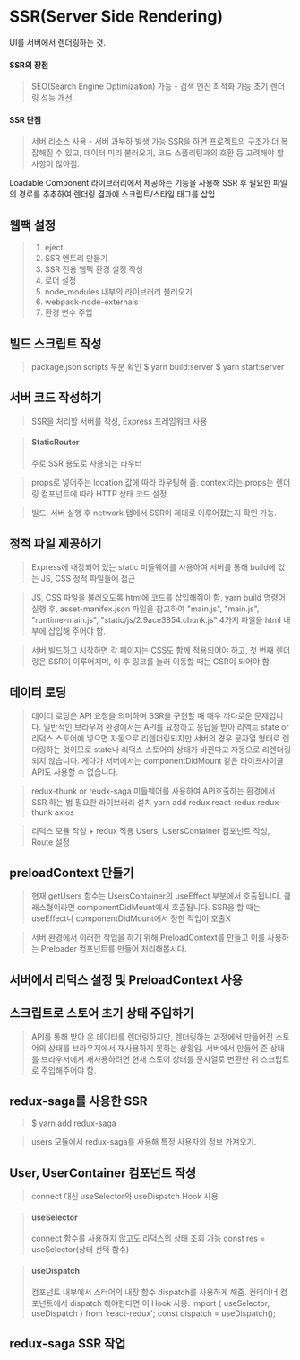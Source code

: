 SSR(Server Side Rendering)
==========================
UI를 서버에서 렌더링하는 것.

#### SSR의 장점
>SEO(Search Engine Optimization) 가능 - 검색 엔진 최적화 가능
>초기 렌더링 성능 개선.

#### SSR 단점
>서버 리소스 사용 - 서버 과부하 발생 가능
>SSR을 하면 프로젝트의 구조가 더 복잡해질 수 있고, 데이터 미리 불러오기, 코드 스플리팅과의 호환 등 고려해야 할 사항이 많아짐.

Loadable Component 라이브러리에서 제공하는 기능을 사용해 SSR 후 
필요한 파일의 경로를 추추하여 렌더링 결과에 스크립트/스타일 태그를 삽입

## 웹팩 설정
> 1. eject
> 2. SSR 엔트리 만들기
> 3. SSR 전용 웹팩 환경 설정 작성
> 4. 로더 설정
> 5. node_modules 내부의 라이브러리 불러오기
> 6. webpack-node-externals
> 7. 환경 변수 주입

## 빌드 스크립트 작성
>package.json scripts 부분 확인
>$ yarn build:server
>$ yarn start:server

## 서버 코드 작성하기
>SSR을 처리할 서버를 작성, Express 프레임워크 사용

>#### StaticRouter
>주로 SSR 용도로 사용되는 라우터

>props로 넣어주는 location 값에 따라 라우팅해 줌.
>context라는 props는 렌더링 컴포넌트에 따라 HTTP 상태 코드 설정.

>빌드, 서버 실행 후 network 탭에서 SSR이 제대로 이루어졌는지 확인 가능.

## 정적 파일 제공하기
>Express에 내장되어 있는 static 미들웨어를 사용하여 서버를 통해 build에 있는 JS, CSS 정적 파일들에 접근 

>JS, CSS 파일을 불러오도록 html에 코드를 삽입해줘야 함.
>yarn build 명령어 실행 후, asset-manifex.json 파일을 참고하여
>"main.js", "main.js", "runtime-main.js", "static/js/2.9ace3854.chunk.js"
>4가지 파일을 html 내부에 삽입해 주어야 함.

>서버 빌드하고 시작하면
>각 페이지는 CSS도 함께 적용되어야 하고, 첫 번째 렌더링은 SSR이 이루어지며,
>이 후 링크를 눌러 이동할 때는 CSR이 되어야 함.

## 데이터 로딩
>데이터 로딩은 API 요청을 의미하며 SSR을 구현할 때 매우 까다로운 문제입니다.
>일반적인 브라우저 환경에서는 API를 요청하고 응답을 받아 리액트 state or 리덕스 스토어에
>넣으면 자동으로 리렌더링되지만 서버의 경우 문자열 형태로 렌더링하는 것이므로
>state나 리덕스 스토어의 상태가 바뀐다고 자동으로 리렌더링되지 않습니다.
>게다가 서버에서는 componentDidMount 같은 라이프사이클 API도 사용할 수 없습니다.

>redux-thunk or reudx-saga 미들웨어를 사용하여 API호출하는 환경에서 SSR 하는 법
>필요한 라이브러리 설치
>yarn add redux react-redux redux-thunk axios

>리덕스 모듈 작성 + redux 적용
>Users, UsersContainer 컴포넌트 작성, Route 설정

## preloadContext 만들기
>현재 getUsers 함수는 UsersContainer의 useEffect 부분에서 호출됩니다.
>클래스형이라면 componentDidMount에서 호출됩니다.
>SSR을 할 때는 useEffect나 componentDidMount에서 정한 작업이 호출X

>서버 환경에서 이러한 작업을 하기 위해 PreloadContext를 만들고 
>이를 사용하는 Preloader 컴포넌트를 만들어 처리해봅시다.

## 서버에서 리덕스 설정 및 PreloadContext 사용

## 스크립트로 스토어 초기 상태 주입하기
>API를 통해 받아 온 데이터를 렌더링하지만, 렌더링하는 과정에서 만들어진 스토어의 상태를
>브라우저에서 재사용하지 못하는 상황임. 서버에서 만들어 준 상태를 브라우저에서 재사용하려면
>현재 스토어 상태를 문자열로 변환한 뒤 스크립트로 주입해주어야 함.

## redux-saga를 사용한 SSR
>$ yarn add redux-saga

> users 모듈에서 redux-saga를 사용해 특정 사용자의 정보 가져오기.

## User, UserContainer 컴포넌트 작성
>connect 대신 useSelector와 useDispatch Hook 사용

>#### useSelector
>connect 함수를 사용하지 않고도 리덕스의 상태 조회 가능
>const res = useSelector(상태 선택 함수)

>#### useDispatch
>컴포넌트 내부에서 스터어의 내장 함수 dispatch를 사용하게 해줌.
>컨테이너 컴포넌트에서 dispatch 해야한다면 이 Hook 사용.
>import { useSelector, useDispatch } from 'react-redux';
>const dispatch = useDispatch();

## redux-saga SSR 작업


